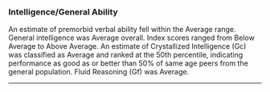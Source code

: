 ### Intelligence/General Ability

An estimate of premorbid verbal ability fell within the Average range.
General intelligence was Average overall.
Index scores ranged from Below Average to Above Average.
An estimate of Crystallized Intelligence (Gc) was classified as Average and ranked at the 50th percentile, indicating performance as good as or better than 50% of same age peers from the general population.
Fluid Reasoning (Gf) was Average.

---
